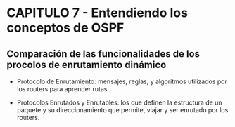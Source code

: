 # CAPITULO 7 - Entendiendo los conceptos de OSPF

## Comparación de las funcionalidades de los procolos de enrutamiento dinámico

* Protocolo de Enrutamiento:  mensajes, reglas, y algoritmos utilizados por los routers para aprender rutas

* Protocolos Enrutados y Enrutables: los que definen la estructura de un paquete y su direccionamiento que permite, viajar y ser enrutado por los routers.



